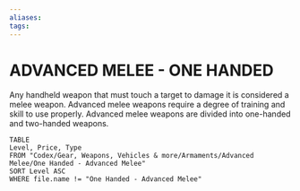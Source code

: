 ```yaml
---
aliases: 
tags: 
---
```

# ADVANCED MELEE - ONE HANDED

Any handheld weapon that must touch a target to damage it is considered a melee weapon. Advanced melee weapons require a degree of training and skill to use properly. Advanced melee weapons are divided into one-handed and two-handed weapons.


``` dataview
TABLE
Level, Price, Type
FROM "Codex/Gear, Weapons, Vehicles & more/Armaments/Advanced Melee/One Handed - Advanced Melee"
SORT Level ASC
WHERE file.name != "One Handed - Advanced Melee"
```